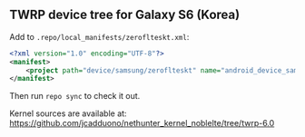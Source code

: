 ## TWRP device tree for Galaxy S6 (Korea)

Add to `.repo/local_manifests/zeroflteskt.xml`:

```xml
<?xml version="1.0" encoding="UTF-8"?>
<manifest>
	<project path="device/samsung/zeroflteskt" name="android_device_samsung_zeroflteskt" remote="TeamWin" revision="android-6.0" />
</manifest>
```

Then run `repo sync` to check it out.

Kernel sources are available at: https://github.com/jcadduono/nethunter_kernel_noblelte/tree/twrp-6.0

